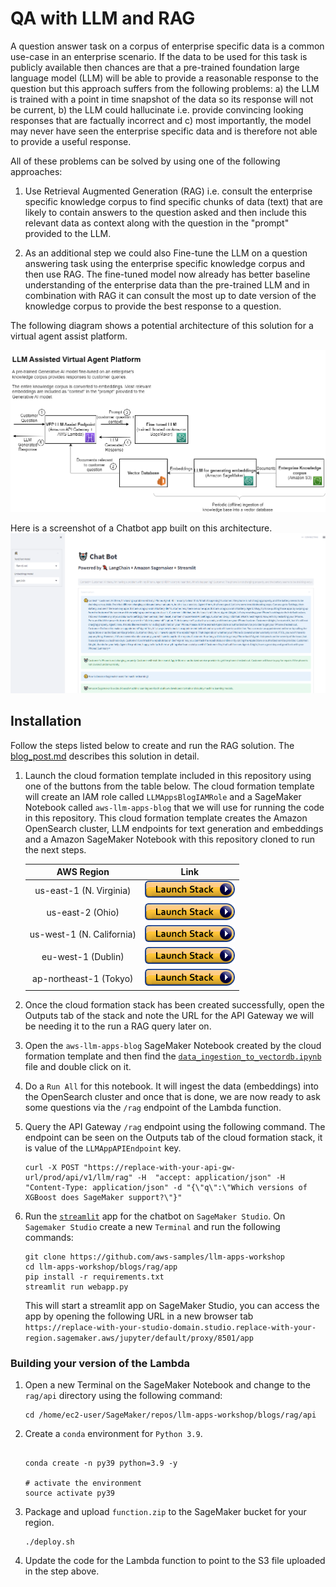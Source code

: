# QA with LLM and RAG

A question answer task on a corpus of enterprise specific data is a common use-case in an enterprise scenario. If the data to be used for this task is publicly available then chances are that a pre-trained foundation large language model (LLM) will be able to provide a reasonable response to the question but this approach suffers from the following problems: a) the LLM is trained with a point in time snapshot of the data so its response will not be current, b) the LLM could hallucinate i.e. provide convincing looking responses that are factually incorrect and c) most importantly, the model may never have seen the enterprise specific data and is therefore not able to provide a useful response.

All of these problems can be solved by using one of the following approaches:

1. Use Retrieval Augmented Generation (RAG) i.e. consult the enterprise specific knowledge corpus to find specific chunks of data (text) that are likely to contain answers to the question asked and then include this relevant data as context along with the question in the "prompt" provided to the LLM.

1. As an additional step we could also Fine-tune the LLM on a question answering task using the enterprise specific knowledge corpus and then use RAG. The fine-tuned model now already has better baseline understanding of the enterprise data than the pre-trained LLM and in combination with RAG it can consult the most up to date version of the knowledge corpus to provide the best response to a question.

The following diagram shows a potential architecture of this solution for a virtual agent assist platform.

![](images/finetuning_llm_and_rag.png)

Here is a screenshot of a Chatbot app built on this architecture.
![](images/chatbot.png)

## Installation

Follow the steps listed below to create and run the RAG solution. The [blog_post.md](./blog_post.md) describes this solution in detail.

1. Launch the cloud formation template included in this repository using one of the buttons from the table below. The cloud formation template will create an IAM role called `LLMAppsBlogIAMRole` and a SageMaker Notebook called `aws-llm-apps-blog` that we will use for running the code in this repository. This cloud formation template creates the Amazon OpenSearch cluster, LLM endpoints for text generation and embeddings and a Amazon SageMaker Notebook with this repository cloned to run the next steps.


   |AWS Region                |     Link        |
   |:------------------------:|:-----------:|
   |us-east-1 (N. Virginia)    | [<img src="./img/cloudformation-launch-stack.png">](https://console.aws.amazon.com/cloudformation/home?region=us-east-1#/stacks/new?stackName=llm-apps-blog-rag&templateURL=https://aws-blogs-artifacts-public.s3.amazonaws.com/artifacts/ML-14328/template.yml) |
   |us-east-2 (Ohio)          | [<img src="./img/cloudformation-launch-stack.png">](https://console.aws.amazon.com/cloudformation/home?region=us-east-2#/stacks/new?stackName=llm-apps-blog-rag&templateURL=https://aws-blogs-artifacts-public.s3.amazonaws.com/artifacts/ML-14328/template.yml) |
   |us-west-1 (N. California) | [<img src="./img/cloudformation-launch-stack.png">](https://console.aws.amazon.com/cloudformation/home?region=us-west-1#/stacks/new?stackName=llm-apps-blog-rag&templateURL=https://aws-blogs-artifacts-public.s3.amazonaws.com/artifacts/ML-14328/template.yml) |
   |eu-west-1 (Dublin)        | [<img src="./img/cloudformation-launch-stack.png">](https://console.aws.amazon.com/cloudformation/home?region=eu-west-1#/stacks/new?stackName=llm-apps-blog-rag&templateURL=https://aws-blogs-artifacts-public.s3.amazonaws.com/artifacts/ML-14328/template.yml) |
   |ap-northeast-1 (Tokyo)    | [<img src="./img/cloudformation-launch-stack.png">](https://console.aws.amazon.com/cloudformation/home?region=ap-northeast-1#/stacks/new?stackName=llm-apps-blog-rag&templateURL=https://aws-blogs-artifacts-public.s3.amazonaws.com/artifacts/ML-14328/template.yml) |

1. Once the cloud formation stack has been created successfully, open the Outputs tab of the stack and note the URL for the API Gateway we will be needing it to the run a RAG query later on.

1. Open the `aws-llm-apps-blog` SageMaker Notebook created by the cloud formation template and then find the [`data_ingestion_to_vectordb.ipynb`](data_ingestion_to_vectordb.ipynb) file and double click on it.

1. Do a `Run All` for this notebook. It will ingest the data (embeddings) into the OpenSearch cluster and once that is done, we are now ready to ask some questions via the `/rag` endpoint of the Lambda function.

1. Query the API Gateway `/rag` endpoint using the following command. The endpoint can be seen on the Outputs tab of the cloud formation stack, it is value of the `LLMAppAPIEndpoint` key.

    ```{{bash}}
    curl -X POST "https://replace-with-your-api-gw-url/prod/api/v1/llm/rag" -H  "accept: application/json" -H  "Content-Type: application/json" -d "{\"q\":\"Which versions of XGBoost does SageMaker support?\"}"
    ```
1. Run the [`streamlit`](https://streamlit.io/) app for the chatbot on `SageMaker Studio`. On `Sagemaker Studio` create a new `Terminal` and run the following commands:

    ```{{bash}}
    git clone https://github.com/aws-samples/llm-apps-workshop    
    cd llm-apps-workshop/blogs/rag/app
    pip install -r requirements.txt
    streamlit run webapp.py    
    ```
    This will start a streamlit app on SageMaker Studio, you can access the app by opening the following URL in a new browser tab `https://replace-with-your-studio-domain.studio.replace-with-your-region.sagemaker.aws/jupyter/default/proxy/8501/app`

### Building your version of the Lambda

1. Open a new Terminal on the SageMaker Notebook and change to the `rag/api` directory using the following command:

    ```
    cd /home/ec2-user/SageMaker/repos/llm-apps-workshop/blogs/rag/api
    ```

1. Create a `conda` environment for `Python 3.9`.

    ```{{bash}}

    conda create -n py39 python=3.9 -y

    # activate the environment
    source activate py39
    ```

1. Package and upload `function.zip` to the SageMaker bucket for your region.

    ```{{bash}}
    ./deploy.sh
    ```

1. Update the code for the Lambda function to point to the S3 file uploaded in the step above.
